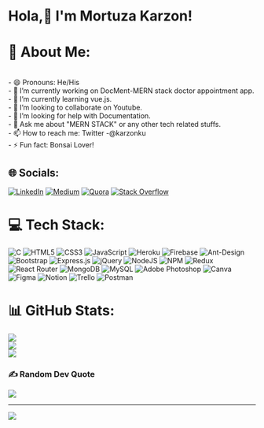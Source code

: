 # Hola,👋 I'm Mortuza Karzon!
# 💫 About Me:
<br>- 😄 Pronouns: He/His<br>- 🔭 I’m currently working on DocMent-MERN stack doctor appointment app.<br>- 🌱 I’m currently learning vue.js.<br>- 👯 I’m looking to collaborate on Youtube.<br>- 🤔 I’m looking for help with Documentation.<br>- 💬 Ask me about "MERN STACK" or any other tech related stuffs.<br>- 📫 How to reach me: Twitter -@karzonku<br>- ⚡ Fun fact: Bonsai Lover!


## 🌐 Socials:
[![LinkedIn](https://img.shields.io/badge/LinkedIn-%230077B5.svg?logo=linkedin&logoColor=white)](https://linkedin.com/in/mortuza-karzon) [![Medium](https://img.shields.io/badge/Medium-12100E?logo=medium&logoColor=white)](https://medium.com/@mortuzakarzon) [![Quora](https://img.shields.io/badge/Quora-%23B92B27.svg?logo=Quora&logoColor=white)](https://quora.com/profile/Mortuza-Karzon) [![Stack Overflow](https://img.shields.io/badge/-Stackoverflow-FE7A16?logo=stack-overflow&logoColor=white)](https://stackoverflow.com/users/8055165) 

# 💻 Tech Stack:
![C](https://img.shields.io/badge/c-%2300599C.svg?style=flat&logo=c&logoColor=white) ![HTML5](https://img.shields.io/badge/html5-%23E34F26.svg?style=flat&logo=html5&logoColor=white) ![CSS3](https://img.shields.io/badge/css3-%231572B6.svg?style=flat&logo=css3&logoColor=white) ![JavaScript](https://img.shields.io/badge/javascript-%23323330.svg?style=flat&logo=javascript&logoColor=%23F7DF1E) ![Heroku](https://img.shields.io/badge/heroku-%23430098.svg?style=flat&logo=heroku&logoColor=white) ![Firebase](https://img.shields.io/badge/firebase-%23039BE5.svg?style=flat&logo=firebase) ![Ant-Design](https://img.shields.io/badge/-AntDesign-%230170FE?style=flat&logo=ant-design&logoColor=white) ![Bootstrap](https://img.shields.io/badge/bootstrap-%23563D7C.svg?style=flat&logo=bootstrap&logoColor=white) ![Express.js](https://img.shields.io/badge/express.js-%23404d59.svg?style=flat&logo=express&logoColor=%2361DAFB) ![jQuery](https://img.shields.io/badge/jquery-%230769AD.svg?style=flat&logo=jquery&logoColor=white) ![NodeJS](https://img.shields.io/badge/node.js-6DA55F?style=flat&logo=node.js&logoColor=white) ![NPM](https://img.shields.io/badge/NPM-%23000000.svg?style=flat&logo=npm&logoColor=white) ![Redux](https://img.shields.io/badge/redux-%23593d88.svg?style=flat&logo=redux&logoColor=white) ![React Router](https://img.shields.io/badge/React_Router-CA4245?style=flat&logo=react-router&logoColor=white) ![MongoDB](https://img.shields.io/badge/MongoDB-%234ea94b.svg?style=flat&logo=mongodb&logoColor=white) ![MySQL](https://img.shields.io/badge/mysql-%2300f.svg?style=flat&logo=mysql&logoColor=white) ![Adobe Photoshop](https://img.shields.io/badge/adobephotoshop-%2331A8FF.svg?style=flat&logo=adobephotoshop&logoColor=white) ![Canva](https://img.shields.io/badge/Canva-%2300C4CC.svg?style=flat&logo=Canva&logoColor=white) 	![Figma](https://img.shields.io/badge/figma-%23F24E1E.svg?style=flat&logo=figma&logoColor=white) ![Notion](https://img.shields.io/badge/Notion-%23000000.svg?style=flat&logo=notion&logoColor=white) ![Trello](https://img.shields.io/badge/Trello-%23026AA7.svg?style=flat&logo=Trello&logoColor=white) ![Postman](https://img.shields.io/badge/Postman-FF6C37?style=flat&logo=postman&logoColor=white)
# 📊 GitHub Stats:
![](https://github-readme-stats.vercel.app/api?username=mortuzakarzon&theme=dark&hide_border=false&include_all_commits=false&count_private=false)<br/>
![](https://github-readme-streak-stats.herokuapp.com/?user=mortuzakarzon&theme=dark&hide_border=false)<br/>
![](https://github-readme-stats.vercel.app/api/top-langs/?username=mortuzakarzon&theme=dark&hide_border=false&include_all_commits=false&count_private=false&layout=compact)

### ✍️ Random Dev Quote
![](https://quotes-github-readme.vercel.app/api?type=horizontal&theme=gruvbox)

---
[![](https://visitcount.itsvg.in/api?id=mortuzakarzon&icon=1&color=1)](https://visitcount.itsvg.in)
